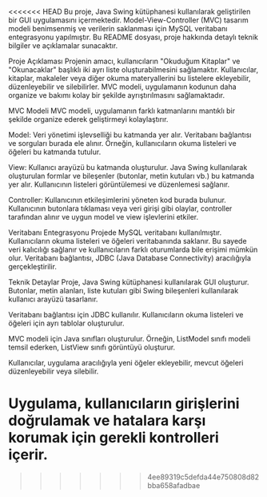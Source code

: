 <<<<<<< HEAD
Bu proje, Java Swing kütüphanesi kullanılarak geliştirilen bir GUI uygulamasını içermektedir. Model-View-Controller (MVC) tasarım modeli benimsenmiş ve verilerin saklanması için MySQL veritabanı entegrasyonu yapılmıştır. Bu README dosyası, proje hakkında detaylı teknik bilgiler ve açıklamalar sunacaktır.

Proje Açıklaması
Projenin amacı, kullanıcıların "Okuduğum Kitaplar" ve "Okunacaklar" başlıklı iki ayrı liste oluşturabilmesini sağlamaktır. Kullanıcılar, kitaplar, makaleler veya diğer okuma materyallerini bu listelere ekleyebilir, düzenleyebilir ve silebilirler. MVC modeli, uygulamanın kodunun daha organize ve bakımı kolay bir şekilde ayrıştırılmasını sağlamaktadır.

MVC Modeli
MVC modeli, uygulamanın farklı katmanlarını mantıklı bir şekilde organize ederek geliştirmeyi kolaylaştırır.

Model: Veri yönetimi işlevselliği bu katmanda yer alır. Veritabanı bağlantısı ve sorguları burada ele alınır. Örneğin, kullanıcıların okuma listeleri ve öğeleri bu katmanda tutulur.

View: Kullanıcı arayüzü bu katmanda oluşturulur. Java Swing kullanılarak oluşturulan formlar ve bileşenler (butonlar, metin kutuları vb.) bu katmanda yer alır. Kullanıcının listeleri görüntülemesi ve düzenlemesi sağlanır.

Controller: Kullanıcının etkileşimlerini yöneten kod burada bulunur. Kullanıcının butonlara tıklaması veya veri girişi gibi olaylar, controller tarafından alınır ve uygun model ve view işlevlerini etkiler.

Veritabanı Entegrasyonu
Projede MySQL veritabanı kullanılmıştır. Kullanıcıların okuma listeleri ve öğeleri veritabanında saklanır. Bu sayede veri kalıcılığı sağlanır ve kullanıcıların farklı oturumlarda bile erişimi mümkün olur. Veritabanı bağlantısı, JDBC (Java Database Connectivity) aracılığıyla gerçekleştirilir.

Teknik Detaylar
Proje, Java Swing kütüphanesi kullanılarak GUI oluşturur. Butonlar, metin alanları, liste kutuları gibi Swing bileşenleri kullanılarak kullanıcı arayüzü tasarlanır.

Veritabanı bağlantısı için JDBC kullanılır. Kullanıcıların okuma listeleri ve öğeleri için ayrı tablolar oluşturulur.

MVC modeli için Java sınıfları oluşturulur. Örneğin, ListModel sınıfı modeli temsil ederken, ListView sınıfı görüntüyü oluşturur.

Kullanıcılar, uygulama aracılığıyla yeni öğeler ekleyebilir, mevcut öğeleri düzenleyebilir veya silebilir.

Uygulama, kullanıcıların girişlerini doğrulamak ve hatalara karşı korumak için gerekli kontrolleri içerir.
=======

>>>>>>> 4ee89319c5defda44e750808d82bba658afadbae
